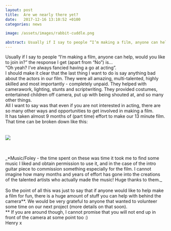 ```yaml
---
layout: post
title:  Are we nearly there yet?
date:   2017-12-16 13:10:52 +0100
categories: news

image: /assets/images/rabbit-cuddle.png

abstract: Usually if I say to people “I’m making a film, anyone can help, would you like to join in?” the response I get (apart from “No”) is...
---
```

Usually if I say to people “I’m making a film, anyone can help, would you like to join in?” the response I get (apart from “No”) is...
<br/>
 “Oh yeah? I’ve always fancied having a go at acting”.
<br/>
I should make it clear that the last thing I want to do is say anything bad about the actors in our film. They were all amazing, multi-talented, highly skilled and most importantly - completely unpaid. They helped with camerawork, lighting, stunts and  scriptwriting. They provided costumes, entertained children off camera, put up with being shouted at, and so many other things.
<br/>
 All I want to say was that even if you are not interested in acting, there are so many other ways and opportunities to get involved in making a film.
<br/>
  It has taken almost 9 months of (part time) effort to make our 13 minute film. That time can be broken down like this:
<br/>  
<br/>
  <img src="https://nailzcat.github.io/assets/images/Chart.png">
</p>
<br/>
<br/>
_*Music/Foley - the time spent on these was time it took me to find some music I liked and obtain permission to use it, and in the case of the intro guitar piece to commission something especially for the film. I cannot imagine how many months and years of effort has gone into the creations of the talented artists who actually made the music! Huge thanks to them._
<br/>
<br/>
 So the point of all this was just to say that if anyone would like to help make a film for fun, there is a huge amount of stuff you can help with behind the camera**. We would be very grateful to anyone that wanted to volunteer some time on our next project (more details on that soon). 
<br/>
** If you are around though, I cannot promise that you will not end up in front of the camera at some point too :)
<br/>
Henry x
